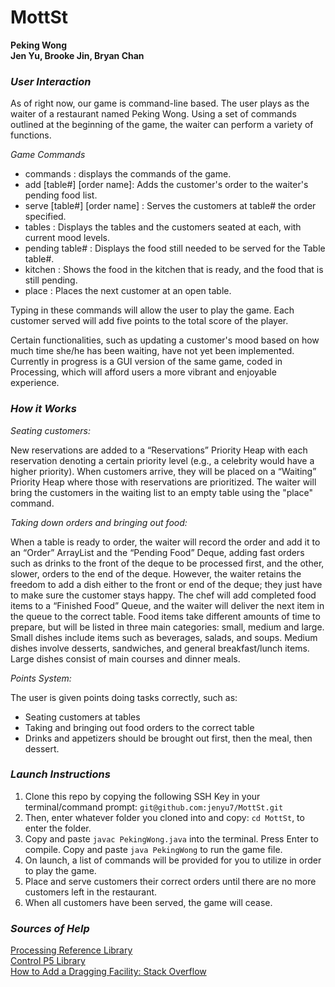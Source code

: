 # MottSt
**Peking Wong**<br>
**Jen Yu, Brooke Jin, Bryan Chan**

### _User Interaction_

As of right now, our game is command-line based. The user plays as the waiter of a restaurant named Peking Wong. Using a set of commands outlined at the beginning of the game, the waiter can perform a variety of functions. 

_Game Commands_
- commands : displays the commands of the game.
- add [table#] [order name]: Adds the customer's order to the waiter's pending food list.
- serve [table#] [order name] : Serves the customers at table# the order specified.
- tables : Displays the tables and the customers seated at each, with current mood levels.
- pending table# : Displays the food still needed to be served for the Table table#.
- kitchen : Shows the food in the kitchen that is ready, and the food that is still pending.
- place : Places the next customer at an open table.

Typing in these commands will allow the user to play the game. Each customer served will add five points to the total score of the player. 

Certain functionalities, such as updating a customer's mood based on how much time she/he has been waiting, have not yet been implemented. Currently in progress is a GUI version of the same game, coded in Processing, which will afford users a more vibrant and enjoyable experience. 

### _How it Works_

_Seating customers:_

New reservations are added to a “Reservations” Priority Heap with each reservation denoting a certain priority level  (e.g., a celebrity would have a higher priority). When customers arrive, they will be placed on a “Waiting” Priority Heap where those with reservations are prioritized. The waiter will bring the customers in the waiting list to an empty table using the "place" command. 

_Taking down orders and bringing out food:_

When a table is ready to order, the waiter will record the order and add it to an “Order” ArrayList and the “Pending Food” Deque, adding fast orders such as drinks to the front of the deque to be processed first, and the other, slower, orders to the end of the deque. However, the waiter retains the freedom to add a dish either to the front or end of the deque; they just have to make sure the customer stays happy. 
The chef will add completed food items to a “Finished Food” Queue, and the waiter will deliver the next item in the queue to the correct table. Food items take different amounts of time to prepare, but will be listed in three main categories: small, medium and large. Small dishes include items such as beverages, salads, and soups. Medium dishes involve desserts, sandwiches, and general breakfast/lunch items. Large dishes consist of main courses and dinner meals. 

_Points System:_

The user is given points doing tasks correctly, such as: 
- Seating customers at tables
- Taking and bringing out food orders to the correct table
- Drinks and appetizers should be brought out first, then the meal, then dessert.  


### _Launch Instructions_

1. Clone this repo by copying the following SSH Key in your terminal/command prompt: ```git@github.com:jenyu7/MottSt.git```
2. Then, enter whatever folder you cloned into and copy: ```cd MottSt```, to enter the folder.
3. Copy and paste ```javac PekingWong.java``` into the terminal. Press Enter to compile. Copy and paste ```java PekingWong``` to run the game file.
4. On launch, a list of commands will be provided for you to utilize in order to play the game. 
5. Place and serve customers their correct orders until there are no more customers left in the restaurant. 
6. When all customers have been served, the game will cease.

### _Sources of Help_

[Processing Reference Library](https://processing.org/reference/ "Processing Reference Library")<br>
[Control P5 Library](https://github.com/sojamo/controlp5 "Control P5 Library")<br>
[How to Add a Dragging Facility: Stack Overflow](https://stackoverflow.com/questions/22253554/processing-how-to-add-a-drag-facility-to-the-graphics "Dragging Facility")<br>


